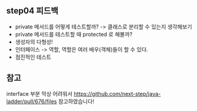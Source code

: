 ## step04 피드백

- private 메서드를 어떻게 테스트할까? -> 클래스로 분리할 수 있는지 생각해보기
- private 메서드를 테스트할 때 protected 로 해볼까? 
- 생성자의 다형성!
- 인터페이스 -> 역할, 역할은 여러 배우(객체)들이 할 수 있다.
- 점진적인 테스트


## 참고
interface 부분 막상 어려워서 
https://github.com/next-step/java-ladder/pull/676/files 참고하였습니다!


